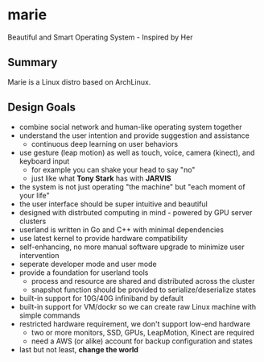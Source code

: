 marie
=====

Beautiful and Smart Operating System - Inspired by Her

Summary
-----

Marie is a Linux distro based on ArchLinux. 

Design Goals
-----

- combine social network and human-like operating system together
- understand the user intention and provide suggestion and assistance
	- continuous deep learning on user behaviors
- use gesture (leap motion) as well as touch, voice, camera (kinect), and keyboard input
	- for example you can shake your head to say "no"
	- just like what **Tony Stark** has with **JARVIS**
- the system is not just operating "the machine" but "each moment of your life"
- the user interface should be super intuitive and beautiful
- designed with distrbuted computing in mind - powered by GPU server clusters
- userland is written in Go and C++ with minimal dependencies
- use latest kernel to provide hardware compatibility
- self-enhancing, no more manual software upgrade to minimize user intervention
- seperate developer mode and user mode
- provide a foundation for userland tools
	- process and resource are shared and distributed across the cluster
	- snapshot function should be provided to serialize/deserialize states
- built-in support for 10G/40G infiniband by default
- built-in support for VM/dockr so we can create raw Linux machine with simple commands
- restricted hardware requirement, we don't support low-end hardware
	- two or more monitors, SSD, GPUs, LeapMotion, Kinect are required
	- need a AWS (or alike) account for backup configuration and states
- last but not least, **change the world**
